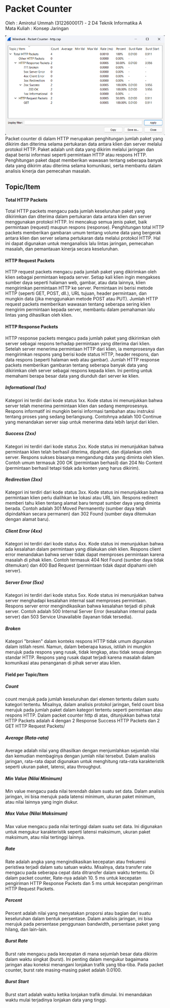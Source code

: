 # Packet Counter
Oleh  :
Amirotul Ummah (3122600017) - 2 D4 Teknik Informatika A <br>
Mata Kuliah  :
Konsep Jaringan

![alt text](https://github.com/AmirotulUmmah/Konsep-Jaringan/blob/main/assets/packetcounter.png?raw=true)<br>
Packet counter di dalam HTTP merupakan penghitungan jumlah paket yang dikirim dan diterima selama pertukaran data antara klien dan server melalui protokol HTTP. Paket adalah unit data yang dikirim melalui jaringan dan dapat berisi informasi seperti permintaan HTTP atau respons HTTP. Penghitungan paket dapat memberikan wawasan tentang seberapa banyak data yang dikirim atau diterima selama komunikasi, serta membantu dalam analisis kinerja dan pemecahan masalah.

## Topic/Item
#### Total HTTP Packets
Total HTTP packets mengacu pada jumlah keseluruhan paket yang dikirimkan dan diterima dalam pertukaran data antara klien dan server menggunakan protokol HTTP. Ini mencakup semua jenis paket, baik permintaan (request) maupun respons (response). Penghitungan total HTTP packets memberikan gambaran umum tentang volume data yang bergerak antara klien dan server selama pertukaran data melalui protokol HTTP. Hal ini dapat digunakan untuk menganalisis lalu lintas jaringan, pemecahan masalah, dan pemantauan kinerja secara keseluruhan.

#### HTTP Request Packets
HTTP request packets mengacu pada jumlah paket yang dikirimkan oleh klien sebagai permintaan kepada server. Setiap kali klien ingin mengakses sumber daya seperti halaman web, gambar, atau data lainnya, klien mengirimkan permintaan HTTP ke server. Permintaan ini berisi metode HTTP (seperti GET, POST, dll.), URL tujuan, header permintaan, dan mungkin data (jika menggunakan metode POST atau PUT). Jumlah HTTP request packets memberikan wawasan tentang seberapa sering klien mengirim permintaan kepada server, membantu dalam pemahaman lalu lintas yang dihasilkan oleh klien.

#### HTTP Response Packets
HTTP response packets mengacu pada jumlah paket yang dikirimkan oleh server sebagai respons terhadap permintaan yang diterima dari klien. Setelah server menerima permintaan HTTP dari klien, ia memprosesnya dan mengirimkan respons yang berisi kode status HTTP, header respons, dan data respons (seperti halaman web atau gambar). Jumlah HTTP response packets memberikan gambaran tentang seberapa banyak data yang dikirimkan oleh server sebagai respons kepada klien. Ini penting untuk memahami berapa besar data yang diunduh dari server ke klien.

##### Informational (1xx)
Kategori ini terdiri dari kode status 1xx. Kode status ini menunjukkan bahwa server telah menerima permintaan klien dan sedang memprosesnya. Respons informatif ini mungkin berisi informasi tambahan atau instruksi tentang proses yang sedang berlangsung. Contohnya adalah 100 Continue yang menandakan server siap untuk menerima data lebih lanjut dari klien.

##### Success (2xx)
Kategori ini terdiri dari kode status 2xx. Kode status ini menunjukkan bahwa permintaan klien telah berhasil diterima, dipahami, dan dijalankan oleh server. Respons sukses biasanya mengandung data yang diminta oleh klien. Contoh umum termasuk 200 OK (permintaan berhasil) dan 204 No Content (permintaan berhasil tetapi tidak ada konten yang harus dikirim).

##### Redirection (3xx)
Kategori ini terdiri dari kode status 3xx. Kode status ini menunjukkan bahwa permintaan klien perlu dialihkan ke lokasi atau URL lain. Respons redirect memberi tahu klien tentang alamat baru tempat sumber daya yang diminta berada. Contoh adalah 301 Moved Permanently (sumber daya telah dipindahkan secara permanen) dan 302 Found (sumber daya ditemukan dengan alamat baru).

##### Client Error (4xx)
Kategori ini terdiri dari kode status 4xx. Kode status ini menunjukkan bahwa ada kesalahan dalam permintaan yang dilakukan oleh klien. Respons client error menandakan bahwa server tidak dapat memproses permintaan karena masalah di pihak klien. Contoh termasuk 404 Not Found (sumber daya tidak ditemukan) dan 400 Bad Request (permintaan tidak dapat dipahami oleh server).

##### Server Error (5xx)
Kategori ini terdiri dari kode status 5xx. Kode status ini menunjukkan bahwa server menghadapi kesalahan internal saat memproses permintaan. Respons server error mengindikasikan bahwa kesalahan terjadi di pihak server. Contoh adalah 500 Internal Server Error (kesalahan internal pada server) dan 503 Service Unavailable (layanan tidak tersedia).

##### Broken
Kategori "broken" dalam konteks respons HTTP tidak umum digunakan dalam istilah resmi. Namun, dalam beberapa kasus, istilah ini mungkin merujuk pada respons yang rusak, tidak lengkap, atau tidak sesuai dengan standar HTTP. Respons yang rusak dapat terjadi karena masalah dalam komunikasi atau penanganan di pihak server atau klien.

#### Field per Topic/Item
##### Count
count merujuk pada jumlah keseluruhan dari elemen tertentu dalam suatu kategori tertentu. Misalnya, dalam analisis protokol jaringan, field count bisa merujuk pada jumlah paket dalam kategori tertentu seperti permintaan atau respons HTTP. Dalam packet counter http di atas, ditunjukkan bahwa total HTTP Packets adalah 4 dengan 2 Response Success HTTP Packets dan 2 GET HTTP Request Packets/

##### Average (Rata-rata)
Average adalah nilai yang dihasilkan dengan menjumlahkan sejumlah nilai dan kemudian membaginya dengan jumlah nilai tersebut. Dalam analisis jaringan, rata-rata dapat digunakan untuk menghitung rata-rata karakteristik seperti ukuran paket, latensi, atau throughput.

##### Min Value (Nilai Minimum)
Min value mengacu pada nilai terendah dalam suatu set data. Dalam analisis jaringan, ini bisa merujuk pada latensi minimum, ukuran paket minimum, atau nilai lainnya yang ingin diukur.

##### Max Value (Nilai Maksimum)
Max value mengacu pada nilai tertinggi dalam suatu set data. Ini digunakan untuk mengukur karakteristik seperti latensi maksimum, ukuran paket maksimum, atau nilai tertinggi lainnya.

##### Rate
Rate adalah angka yang mengindikasikan kecepatan atau frekuensi peristiwa terjadi dalam satu satuan waktu. Misalnya, data transfer rate mengacu pada seberapa cepat data ditransfer dalam waktu tertentu. Di dalam packet counter, Rate-nya adalah 10. 5 ms untuk kecepatan pengiriman HTTP Response Packets dan 5 ms untuk kecepatan pengiriman HTTP Request Packets. 

##### Percent
Percent adalah nilai yang menyatakan proporsi atau bagian dari suatu keseluruhan dalam bentuk persentase. Dalam analisis jaringan, ini bisa merujuk pada persentase penggunaan bandwidth, persentase paket yang hilang, dan lain-lain.

##### Burst Rate
Burst rate mengacu pada kecepatan di mana sejumlah besar data dikirim dalam waktu singkat (burst). Ini penting dalam mengukur bagaimana jaringan atau koneksi menangani lonjakan trafik yang tiba-tiba. Pada packet counter, burst rate masing-masing paket adalah 0.0100.

##### Burst Start
Burst start adalah waktu ketika lonjakan trafik dimulai. Ini menandakan waktu mulai terjadinya lonjakan data yang tinggi.
